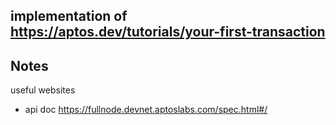 
## implementation of https://aptos.dev/tutorials/your-first-transaction

## Notes  
useful websites  
* api doc https://fullnode.devnet.aptoslabs.com/spec.html#/
    

